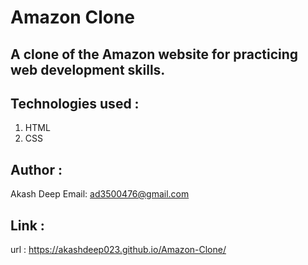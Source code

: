 # Amazon Clone

## A clone of the Amazon website for practicing web development skills.

## Technologies used :
   1. HTML
   2. CSS

## Author :
   Akash Deep
   Email: ad3500476@gmail.com

## Link :
   url : https://akashdeep023.github.io/Amazon-Clone/